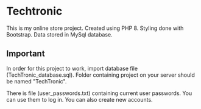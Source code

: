 # Techtronic

This is my online store project. 
Created using PHP 8. Styling done with Bootstrap. Data stored in MySql database.

## Important

In order for this project to work, import database file (TechTronic_database.sql). Folder containing project on your server should be named "TechTronic". 

There is file (user_passwords.txt) containing current user passwords. You can use them to log in. You can also create new accounts.
